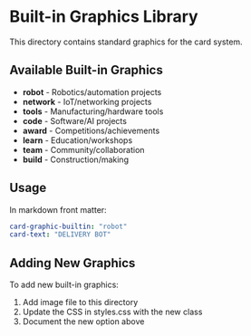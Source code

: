 # Built-in Graphics Library

This directory contains standard graphics for the card system.

## Available Built-in Graphics

- **robot** - Robotics/automation projects
- **network** - IoT/networking projects  
- **tools** - Manufacturing/hardware tools
- **code** - Software/AI projects
- **award** - Competitions/achievements
- **learn** - Education/workshops
- **team** - Community/collaboration
- **build** - Construction/making

## Usage

In markdown front matter:
```yaml
card-graphic-builtin: "robot"
card-text: "DELIVERY BOT"
```

## Adding New Graphics  

To add new built-in graphics:
1. Add image file to this directory
2. Update the CSS in styles.css with the new class
3. Document the new option above